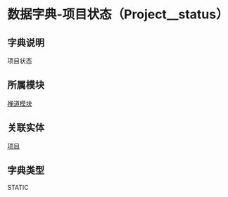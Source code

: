 # 数据字典-项目状态（Project__status）
## 字典说明
项目状态

## 所属模块
[禅道模块](../module/zentao)

## 关联实体
[项目](../module/zentao/Project)

## 字典类型
STATIC



